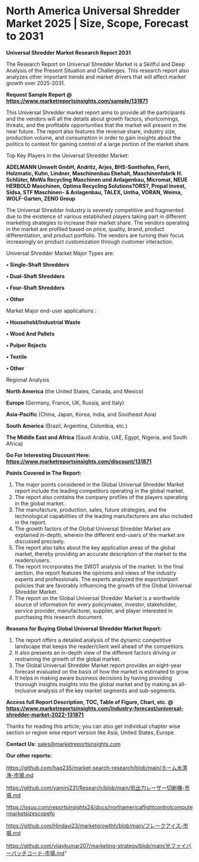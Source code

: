 # North America Universal Shredder Market 2025 | Size, Scope, Forecast to 2031

<strong>Universal Shredder Market Research Report 2031</strong>

The Research Report on Universal Shredder Market is a Skillful and Deep Analysis of the Present Situation and Challenges. This research report also analyzes other important trends and market drivers that will affect market growth over 2025-2031.

<strong>Request Sample Report @ <a href=https://www.marketreportsinsights.com/sample/131871>https://www.marketreportsinsights.com/sample/131871</a></strong>

This Universal Shredder market report aims to provide all the participants and the vendors will all the details about growth factors, shortcomings, threats, and the profitable opportunities that the market will present in the near future. The report also features the revenue share, industry size, production volume, and consumption in order to gain insights about the politics to contest for gaining control of a large portion of the market share.

Top Key Players in the Universal Shredder Market:

<strong>ADELMANN Umwelt GmbH, Andritz, Arjes, BHS-Sonthofen, Ferri, Holzmatic, Kuhn, Lindner, Maschinenbau Ehehalt, Maschinenfabrik H. Schlüter, MeWa Recycling Maschinen und Anlagenbau, Micromat, NEUE HERBOLD Maschinen, Optima Recycling Solutions?ORS?, Propal Invest, Sidsa, STF Maschinen- & Anlagenbau, TALEX, Untha, VORAN, Weima, WOLF-Garten, ZENO Group</strong>

The Universal Shredder Industry is severely competitive and fragmented due to the existence of various established players taking part in different marketing strategies to increase their market share. The vendors operating in the market are profiled based on price, quality, brand, product differentiation, and product portfolio. The vendors are turning their focus increasingly on product customization through customer interaction.

Universal Shredder Market Major Types are:

<strong>• Single-Shaft Shredders

• Dual-Shaft Shredders

• Four-Shaft Shredders

• Other</strong>

Market Major end-user applications :

<strong>• Household/Industrial Waste

• Wood And Pallets

• Pulper Rejects

• Textile

• Other</strong>

Regional Analysis

</u><strong><b>North America</b></strong> (the United States, Canada, and Mexico)

<strong><b>Europe </b></strong>(Germany, France, UK, Russia, and Italy)

<strong><b>Asia-Pacific</b></strong> (China, Japan, Korea, India, and Southeast Asia)

<strong><b>South America</b></strong> (Brazil, Argentina, Colombia, etc.)

<strong><b>The Middle East and Africa</b></strong> (Saudi Arabia, UAE, Egypt, Nigeria, and South Africa)

<strong>Go For Interesting Discount Here: <a href=https://www.marketreportsinsights.com/discount/131871>https://www.marketreportsinsights.com/discount/131871</a></strong>

<strong>Points Covered in The Report:</strong>
<ol>
  <li>The major points considered in the Global Universal Shredder Market report include the leading competitors operating in the global market.</li>
  <li>The report also contains the company profiles of the players operating in the global market.</li>
  <li>The manufacture, production, sales, future strategies, and the technological capabilities of the leading manufacturers are also included in the report.</li>
  <li>The growth factors of the Global Universal Shredder Market are explained in-depth, wherein the different end-users of the market are discussed precisely.</li>
  <li>The report also talks about the key application areas of the global market, thereby providing an accurate description of the market to the readers/users.</li>
  <li>The report incorporates the SWOT analysis of the market. In the final section, the report features the opinions and views of the industry experts and professionals. The experts analyzed the export/import policies that are favorably influencing the growth of the Global Universal Shredder Market.</li>
  <li>The report on the Global Universal Shredder Market is a worthwhile source of information for every policymaker, investor, stakeholder, service provider, manufacturer, supplier, and player interested in purchasing this research document.</li>
</ol>
<strong>Reasons for Buying Global Universal Shredder Market Report:</strong>

<ol>
  <li>The report offers a detailed analysis of the dynamic competitive landscape that keeps the reader/client well ahead of the competitors.</li>
  <li>It also presents an in-depth view of the different factors driving or restraining the growth of the global market.</li>
  <li>The Global Universal Shredder Market report provides an eight-year forecast evaluated on the basis of how the market is estimated to grow.</li>
  <li>It helps in making aware business decisions by having providing thorough insights insights into the global market and by making an all-inclusive analysis of the key market segments and sub-segments.</li>
</ol>
<strong>Access full Report Description, TOC, Table of Figure, Chart, etc. @ <a href=https://www.marketreportsinsights.com/industry-forecast/universal-shredder-market-2022-131871>https://www.marketreportsinsights.com/industry-forecast/universal-shredder-market-2022-131871</a></strong>


Thanks for reading this article; you can also get individual chapter wise section or region wise report version like Asia, United States, Europe.

<strong>Contact Us:</strong>
sales@marketreportsinsights.com

<strong>Our other reports:</strong>

<a href=https://github.com/haq235/market-search-research/blob/main/ホーム水清浄-市場.md>https://github.com/haq235/market-search-research/blob/main/ホーム水清浄-市場.md</a>

<a href=https://github.com/yamini231/Research/blob/main/低出力レーザー切断機-市場.md>https://github.com/yamini231/Research/blob/main/低出力レーザー切断機-市場.md</a>

<a href=https://issuu.com/reportsinsights24/docs/northamericaflightcontrolcomputermarketsizescopefo>https://issuu.com/reportsinsights24/docs/northamericaflightcontrolcomputermarketsizescopefo</a>

<a href=https://github.com/Hindavi23/marketgrowthh/blob/main/フレークアイス-市場.md>https://github.com/Hindavi23/marketgrowthh/blob/main/フレークアイス-市場.md</a>

<a href=https://github.com/vijaykumar207/marketing-strategy/blob/main/光ファイバーパッチコード-市場.md>https://github.com/vijaykumar207/marketing-strategy/blob/main/光ファイバーパッチコード-市場.md</a>"
